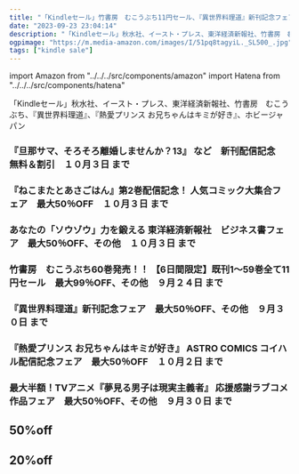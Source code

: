 ```yaml
---
title: "「Kindleセール」竹書房　むこうぶち11円セール、『異世界料理道』新刊記念フェア　最大50％OFF、『ねこまたとあさごはん』第2巻配信記念！ 人気コミック大集合フェア　最大50％OFF"
date: "2023-09-23 23:04:14"
description: "「Kindleセール」秋水社、イースト・プレス、東洋経済新報社、竹書房　むこうぶち、『異世界料理道』、『熱愛プリンス お兄ちゃんはキミが好き』、ホビージャパン"
ogpimage: "https://m.media-amazon.com/images/I/51pq8tagyiL._SL500_.jpg"
tags: ["kindle sale"]
---
```

import Amazon from "../../../src/components/amazon"
import Hatena from "../../../src/components/hatena"

「Kindleセール」秋水社、イースト・プレス、東洋経済新報社、竹書房　むこうぶち、『異世界料理道』、『熱愛プリンス お兄ちゃんはキミが好き』、ホビージャパン




### 『旦那サマ、そろそろ離婚しませんか？13』 など　新刊配信記念　無料＆割引　１０月３日 まで

<Amazon asin="B0C6SNGHMW" />



<Amazon asin="B0BYRPZ573" />



<Amazon asin="B0BZCB2PCZ" />


<Hatena src="https://kyukyunyorituryo.github.io/kindle_sale/20231003s35430/" title=""/>

### 『ねこまたとあさごはん』第2巻配信記念！ 人気コミック大集合フェア　最大50％OFF　１０月３日 まで

<Amazon asin="B0BL3MZVDX" />



<Amazon asin="B0BB6FXSK9" />



<Amazon asin="B0B9GGF75S" />


<Hatena src="https://kyukyunyorituryo.github.io/kindle_sale/20231003s35436/" title=""/>

### あなたの「ソウゾウ」力を鍛える 東洋経済新報社　ビジネス書フェア　最大50％OFF、その他　１０月３日 まで

<Amazon asin="B0B45NS9WZ" />


<Amazon asin="B081C2CCQ8" />



<Amazon asin="B0CFZPDKHW" />


<Hatena src="https://kyukyunyorituryo.github.io/kindle_sale/20231003s35403/" title=""/>

### 竹書房　むこうぶち60巻発売！！ 【6日間限定】既刊1～59巻全て11円セール　最大99％OFF、その他　９月２４日 まで

<Amazon asin="B00D3Y762A" />


<Amazon asin="B0BWYVMVXH" />


<Hatena src="https://kyukyunyorituryo.github.io/kindle_sale/20230924s35392/" title=""/>

### 『異世界料理道』新刊記念フェア　最大50％OFF、その他　９月３０日 まで

<Amazon asin="B07D7PYPB8" />


<Amazon asin="B00TNZX92O" />


<Hatena src="https://kyukyunyorituryo.github.io/kindle_sale/20230930s35387/" title=""/>

### 『熱愛プリンス お兄ちゃんはキミが好き』 ASTRO COMICS コイハル配信記念フェア　最大50％OFF　１０月２日 まで

<Amazon asin="B0CGZNS1JT" />


<Amazon asin="B0CGZMB6MS" />


<Hatena src="https://kyukyunyorituryo.github.io/kindle_sale/20231002s35361/" title=""/>

### 最大半額！TVアニメ『夢見る男子は現実主義者』 応援感謝ラブコメ作品フェア　最大50％OFF、その他　９月３０日 まで

<Amazon asin="B0C2YZFDLC" />


<Amazon asin="B0BZP33GKW" />


<Amazon asin="B0BWYGQBN8" />


<Hatena src="https://kyukyunyorituryo.github.io/kindle_sale/20230930s35329/" title=""/>

## 50%off

<Amazon asin="B08H813SH9" />

<Amazon asin="B09R9Z6H7D" />


<Amazon asin="B092J7TKWS" />


<Amazon asin="B08YDK8DG4" />


<Amazon asin="B08136GKLB" />


## 20%off

<Amazon asin="B01HXN3CX8" />

<Amazon asin="B01HXN3CR4" />

<Amazon asin="B011NBWYR6" />

<Amazon asin="B0C6LXM9Y5" />

